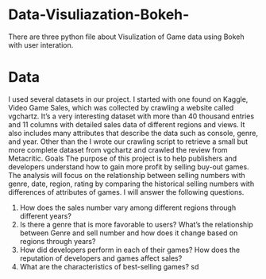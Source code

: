 # Data-Visuliazation-Bokeh-
There are three python file about Visulization of Game data using Bokeh with user interation.

# Data
I used several datasets in our project. I started with one found on Kaggle, Video Game
Sales, which was collected by crawling a website called vgchartz. It’s a very interesting dataset
with more than 40 thousand entries and 11 columns with detailed sales data of different regions
and views. It also includes many attributes that describe the data such as console, genre, and
year. Other than the I wrote our crawling script to retrieve a small but more complete dataset
from vgchartz and crawled the review from Metacritic.
Goals
The purpose of this project is to help publishers and developers understand how to gain more
profit by selling buy-out games. The analysis will focus on the relationship between selling
numbers with genre, date, region, rating by comparing the historical selling numbers with
differences of attributes of games. I will answer the following questions.
1. How does the sales number vary among different regions through different years?
2. Is there a genre that is more favorable to users? What’s the relationship between Genre
and sell number and how does it change based on regions through years?
3. How did developers perform in each of their games? How does the reputation of
developers and games affect sales?
4. What are the characteristics of best-selling games?
sd
